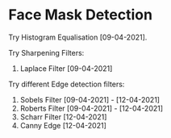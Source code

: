 # Face Mask Detection

Try Histogram Equalisation [09-04-2021].

Try Sharpening Filters:

1. Laplace Filter [09-04-2021]

Try different Edge detection filters:
 
1. Sobels Filter [09-04-2021] - [12-04-2021]
2. Roberts Filter [09-04-2021] - [12-04-2021]
3. Scharr Filter [12-04-2021]
4. Canny Edge [12-04-2021]
